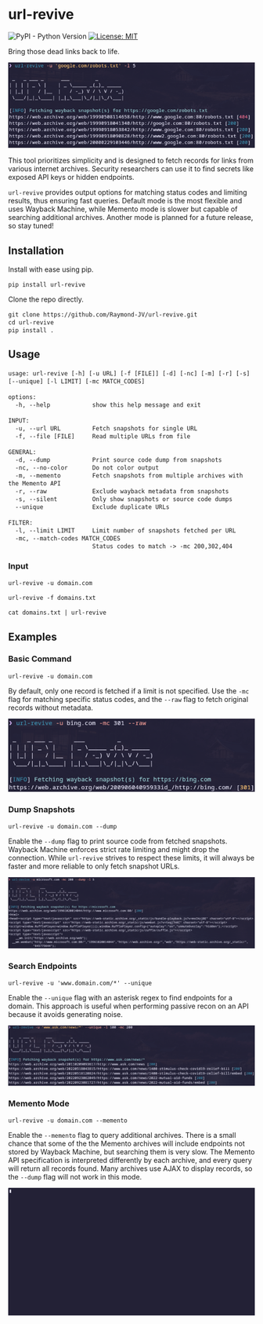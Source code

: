 # url-revive
![PyPI - Python Version](https://img.shields.io/pypi/pyversions/url-revive)
[![License: MIT](https://img.shields.io/badge/License-MIT-red.svg)](https://opensource.org/licenses/MIT)

Bring those dead links back to life.

![simple command](resources/cmd_url_revive.png)

This tool prioritizes simplicity and is designed to fetch records for links from various internet archives. 
Security researchers can use it to find secrets like exposed API keys or hidden endpoints.

```url-revive``` provides output options for matching status codes and limiting results, thus ensuring fast queries. 
Default mode is the most flexible and uses Wayback Machine, while Memento mode is slower but capable of searching additional archives.
Another mode is planned for a future release, so stay tuned!

## Installation
Install with ease using pip.
```
pip install url-revive
```
Clone the repo directly.
```
git clone https://github.com/Raymond-JV/url-revive.git
cd url-revive
pip install .
```
## Usage
```nroff
usage: url-revive [-h] [-u URL] [-f [FILE]] [-d] [-nc] [-m] [-r] [-s] [--unique] [-l LIMIT] [-mc MATCH_CODES]

options:
  -h, --help            show this help message and exit

INPUT:
  -u, --url URL         Fetch snapshots for single URL
  -f, --file [FILE]     Read multiple URLs from file

GENERAL:
  -d, --dump            Print source code dump from snapshots
  -nc, --no-color       Do not color output
  -m, --memento         Fetch snapshots from multiple archives with the Memento API
  -r, --raw             Exclude wayback metadata from snapshots
  -s, --silent          Only show snapshots or source code dumps
  --unique              Exclude duplicate URLs

FILTER:
  -l, --limit LIMIT     Limit number of snapshots fetched per URL
  -mc, --match-codes MATCH_CODES
                        Status codes to match -> -mc 200,302,404
```

### Input
```
url-revive -u domain.com
```
```
url-revive -f domains.txt
```
```
cat domains.txt | url-revive
```

## Examples

### Basic Command
```
url-revive -u domain.com
```
By default, only one record is fetched if a limit is not specified. 
Use the ```-mc``` flag for matching specific status codes, and the ```--raw``` flag to fetch original records without metadata.

![basic example](resources/simple_command.png)

### Dump Snapshots
```
url-revive -u domain.com --dump 
```
Enable the ```--dump``` flag to print source code from fetched snapshots. Wayback Machine 
enforces strict rate limiting and might drop the connection. While ```url-revive``` strives to respect these
limits, it will always be faster and more reliable to only fetch snapshot URLs.

![dump snapshots](resources/dump_command.png)

### Search Endpoints
```
url-revive -u 'www.domain.com/*' --unique 
```
Enable the ```--unique``` flag with an asterisk regex to find endpoints for a domain. This approach is useful when performing 
passive recon on an API because it avoids generating noise.

![wildcard example](resources/wildcard_command.png)

### Memento Mode
```
url-revive -u domain.com --memento 
```
Enable the ```--memento``` flag to query additional archives. There is a small chance that some
of the the Memento archives will include endpoints not stored by Wayback Machine, but searching them is very slow.
The Memento API specification is interpreted differently by each archive, and every query will return all records
found. Many archives use AJAX to display records, so the ```--dump``` flag will not work in this mode.  

![query memento](resources/memento.gif)


 

